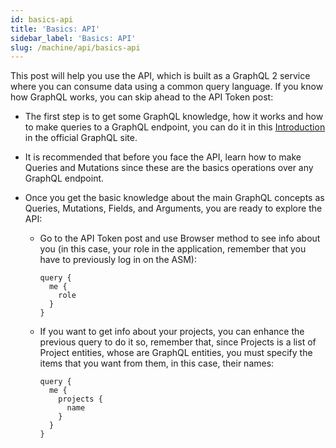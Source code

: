 ```yaml
---
id: basics-api
title: 'Basics: API'
sidebar_label: 'Basics: API'
slug: /machine/api/basics-api
---
```


This post will help you use the API,
which is built as a GraphQL 2 service
where you can consume data using a common query language.
If you know how GraphQL works,
you can skip ahead to the API Token post:

- The first step is to get some GraphQL knowledge,
  how it works and how to make queries to a GraphQL endpoint,
  you can do it in this [Introduction](https://graphql.org/learn/)
  in the official GraphQL site. 

- It is recommended that before you face the API,
  learn how to make Queries and Mutations
  since these are the basics operations over any GraphQL endpoint.

- Once you get the basic knowledge about the main GraphQL concepts
  as Queries, Mutations, Fields, and Arguments,
  you are ready to explore the API:

  - Go to the API Token post
    and use Browser method to see info about you
    (in this case, your role in the application,
    remember that you have to previously log in on the ASM):
    ```
    query {
      me {
        role
      }
    }
    ```
  - If you want to get info about your projects,
    you can enhance the previous query to do it
    so, remember that, since Projects is a list of Project entities,
    whose are GraphQL entities,
    you must specify the items that you want from them,
    in this case, their names:
    ```
    query {
      me {
        projects {
          name
        }
      }
    }
    ```
